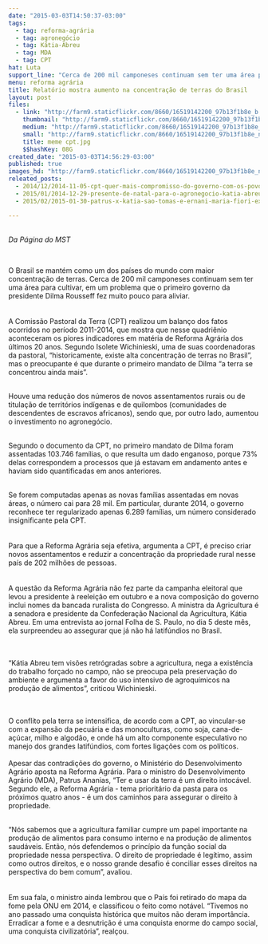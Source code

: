 ```yaml
---
date: "2015-03-03T14:50:37-03:00"
tags:
  - tag: reforma-agrária
  - tag: agronegócio
  - tag: Kátia-Abreu
  - tag: MDA
  - tag: CPT
hat: Luta
support_line: "Cerca de 200 mil camponeses continuam sem ter uma área para cultivar. "
menu: reforma agrária
title: Relatório mostra aumento na concentração de terras do Brasil
layout: post
files:
  - link: "http://farm9.staticflickr.com/8660/16519142200_97b13f1b8e_b.jpg"
    thumbnail: "http://farm9.staticflickr.com/8660/16519142200_97b13f1b8e_t.jpg"
    medium: "http://farm9.staticflickr.com/8660/16519142200_97b13f1b8e_z.jpg"
    small: "http://farm9.staticflickr.com/8660/16519142200_97b13f1b8e_n.jpg"
    title: meme cpt.jpg
    $$hashKey: 08G
created_date: "2015-03-03T14:56:29-03:00"
published: true
images_hd: "http://farm9.staticflickr.com/8660/16519142200_97b13f1b8e_n.jpg"
releated_posts:
  - 2014/12/2014-11-05-cpt-quer-mais-compromisso-do-governo-com-os-povos-que-lutam-pela-terra.md
  - 2015/01/2014-12-29-presente-de-natal-para-o-agronegocio-katia-abreu-como-ministra-da-agricultura.md
  - 2015/02/2015-01-30-patrus-x-katia-sao-tomas-e-ernani-maria-fiori-explicam.md

---
```

<p><br />
<em>Da P&aacute;gina do MST</em></p>

<p>&nbsp;</p>

<p>O Brasil se mant&eacute;m como um dos pa&iacute;ses do mundo com maior concentra&ccedil;&atilde;o de terras. Cerca de 200 mil camponeses continuam sem ter uma &aacute;rea para cultivar, em um problema que o primeiro governo da presidente Dilma Rousseff fez muito pouco para aliviar.<br />
<br />
<br />
A Comiss&atilde;o Pastoral da Terra (CPT) realizou um balan&ccedil;o dos fatos ocorridos no per&iacute;odo 2011-2014, que mostra que nesse quadri&ecirc;nio aconteceram os piores indicadores em mat&eacute;ria de Reforma Agr&aacute;ria dos &uacute;ltimos 20 anos. Segundo Isolete Wichinieski, uma de suas coordenadoras da pastoral, &ldquo;historicamente, existe alta concentra&ccedil;&atilde;o de terras no Brasil&rdquo;, mas o preocupante &eacute; que durante o primeiro mandato de Dilma &ldquo;a terra se concentrou ainda mais&rdquo;.<br />
&nbsp;</p>

<p>Houve uma redu&ccedil;&atilde;o dos n&uacute;meros de novos assentamentos rurais ou de titula&ccedil;&atilde;o de territ&oacute;rios ind&iacute;genas e de quilombos (comunidades de descendentes de escravos africanos), sendo que, por outro lado, aumentou o investimento no agroneg&oacute;cio.<br />
&nbsp;</p>

<p>Segundo o documento da CPT, no primeiro mandato de Dilma foram assentadas 103.746 fam&iacute;lias, o que resulta um dado enganoso, porque 73% delas correspondem a processos que j&aacute; estavam em andamento antes e haviam sido quantificadas em anos anteriores.<br />
&nbsp;</p>

<p>Se forem computadas apenas as novas fam&iacute;lias assentadas em novas &aacute;reas, o n&uacute;mero cai para 28 mil. Em particular, durante 2014, o governo reconhece ter regularizado apenas 6.289 fam&iacute;lias, um n&uacute;mero considerado insignificante pela CPT.<br />
<br />
<br />
Para que a Reforma Agr&aacute;ria seja efetiva, argumenta a CPT, &eacute; preciso criar novos assentamentos e reduzir a concentra&ccedil;&atilde;o da propriedade rural nesse pa&iacute;s de 202 milh&otilde;es de pessoas.<br />
<br />
<br />
A quest&atilde;o da Reforma Agr&aacute;ria n&atilde;o fez parte da campanha eleitoral que levou a presidente &agrave; reelei&ccedil;&atilde;o em outubro e a nova composi&ccedil;&atilde;o do governo inclui nomes da bancada ruralista do Congresso. A ministra da Agricultura &eacute; a senadora e presidente da Confedera&ccedil;&atilde;o Nacional da Agricultura, K&aacute;tia Abreu. Em uma entrevista ao jornal Folha de S. Paulo, no dia 5 deste m&ecirc;s, ela surpreendeu ao assegurar que j&aacute; n&atilde;o h&aacute; latif&uacute;ndios no Brasil.<br />
<br />
&nbsp;</p>

<p>&ldquo;K&aacute;tia Abreu tem vis&otilde;es retr&oacute;gradas sobre a agricultura, nega a exist&ecirc;ncia do trabalho for&ccedil;ado no campo, n&atilde;o se preocupa pela preserva&ccedil;&atilde;o do ambiente e argumenta a favor do uso intensivo de agroqu&iacute;micos na produ&ccedil;&atilde;o de alimentos&rdquo;, criticou Wichinieski.<br />
<br />
&nbsp;</p>

<p>O conflito pela terra se intensifica, de acordo com a CPT, ao vincular-se com a expans&atilde;o da pecu&aacute;ria e das monoculturas, como soja, cana-de-a&ccedil;&uacute;car, milho e algod&atilde;o, e onde h&aacute; um alto componente especulativo no manejo dos grandes latif&uacute;ndios, com fortes liga&ccedil;&otilde;es com os pol&iacute;ticos.<br />
<br />
Apesar das contradi&ccedil;&otilde;es do governo, o Minist&eacute;rio do Desenvolvimento Agr&aacute;rio aposta na Reforma Agr&aacute;ria. Para o ministro do Desenvolvimento Agr&aacute;rio (MDA), Patrus Ananias, &ldquo;Ter e usar da terra &eacute; um direito intoc&aacute;vel. Segundo ele, a Reforma Agr&aacute;ria - tema priorit&aacute;rio da pasta para os pr&oacute;ximos quatro anos - &eacute; um dos caminhos para assegurar o direito &agrave; propriedade.<br />
&nbsp;</p>

<p>&ldquo;N&oacute;s sabemos que a agricultura familiar cumpre um papel importante na produ&ccedil;&atilde;o de alimentos para consumo interno e na produ&ccedil;&atilde;o de alimentos saud&aacute;veis. Ent&atilde;o, n&oacute;s defendemos o princ&iacute;pio da fun&ccedil;&atilde;o social da propriedade nessa perspectiva. O direito de propriedade &eacute; leg&iacute;timo, assim como outros direitos, e o nosso grande desafio &eacute; conciliar esses direitos na perspectiva do bem comum&rdquo;, avaliou.<br />
<br />
<br />
Em sua fala, o ministro ainda lembrou que o Pa&iacute;s foi retirado do mapa da fome pela ONU em 2014, e classificou o feito como not&aacute;vel. &ldquo;Tivemos no ano passado uma conquista hist&oacute;rica que muitos n&atilde;o deram import&acirc;ncia. Erradicar a fome e a desnutri&ccedil;&atilde;o &eacute; uma conquista enorme do campo social, uma conquista civilizat&oacute;ria&rdquo;, real&ccedil;ou.</p>

<p>&nbsp;</p>
